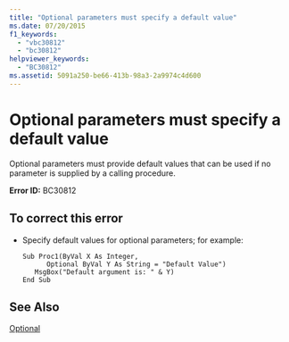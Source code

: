 ```yaml
---
title: "Optional parameters must specify a default value"
ms.date: 07/20/2015
f1_keywords: 
  - "vbc30812"
  - "bc30812"
helpviewer_keywords: 
  - "BC30812"
ms.assetid: 5091a250-be66-413b-98a3-2a9974c4d600
---
```

# Optional parameters must specify a default value
Optional parameters must provide default values that can be used if no parameter is supplied by a calling procedure.  
  
 **Error ID:** BC30812  
  
## To correct this error  
  
- Specify default values for optional parameters; for example:  
  
  ```  
  Sub Proc1(ByVal X As Integer,   
        Optional ByVal Y As String = "Default Value")  
     MsgBox("Default argument is: " & Y)  
  End Sub  
  ```  
  
## See Also  
 [Optional](../../../visual-basic/language-reference/modifiers/optional.md)
